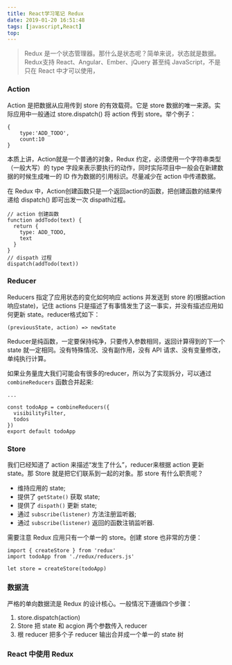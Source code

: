 ```yaml
---
title: React学习笔记 Redux
date: 2019-01-20 16:51:48
tags: [javascript,React]
top: 
---
```

> Redux 是一个状态管理器。那什么是状态呢？简单来说，状态就是数据。Redux支持 React、Angular、Ember、jQuery 甚至纯 JavaScript，不是只在 React 中才可以使用，

### Action
Action 是把数据从应用传到 store 的有效载荷。它是 store 数据的唯一来源。实际应用中一般通过 store.dispatch() 将 action 传到 store。举个例子：
```
{
    type:'ADD_TODO',
    count:10
}
```

本质上讲，Action就是一个普通的对象，Redux 约定，必须使用一个字符串类型（一般大写）的 type 字段来表示要执行的动作，同时实际项目中一般会在新建数据的时候生成唯一的 ID 作为数据的引用标识。尽量减少在 action 中传递数据。

在 Redux 中，Action创建函数只是一个返回action的函数，把创建函数的结果传递给 dispatch() 即可出发一次 dispath过程。
```
// action 创建函数
function addTodo(text) {
  return {
    type: ADD_TODO,
    text
  }
}
// dispath 过程
dispatch(addTodo(text))
```

### Reducer
Reducers 指定了应用状态的变化如何响应 actions 并发送到 store 的(根据action响应state)，记住 actions 只是描述了有事情发生了这一事实，并没有描述应用如何更新 state。reducer格式如下：

```
(previousState, action) => newState
```

Reducer是纯函数，一定要保持纯净，只要传入参数相同，返回计算得到的下一个 state 就一定相同。没有特殊情况、没有副作用，没有 API 请求、没有变量修改，单纯执行计算。

如果业务量庞大我们可能会有很多的reducer，所以为了实现拆分，可以通过 `combineReducers` 函数合并起来:
```
...

const todoApp = combineReducers({
  visibilityFilter,
  todos
})
export default todoApp
```

### Store
我们已经知道了 action 来描述“发生了什么”，reducer来根据 action 更新 state。那 Store 就是把它们联系到一起的对象。那 store 有什么职责呢？

* 维持应用的 state;
* 提供了 `getState()` 获取 state;
* 提供了 `dispath()` 更新 state;
* 通过 `subscribe(listener)` 方法注册监听器;
* 通过 `subscribe(listener)` 返回的函数注销监听器.

需要注意 Redux 应用只有一个单一的 store。创建 store 也非常的方便：
```
import { createStore } from 'redux'
import todoApp from './redux/reducers.js'

let store = createStore(todoApp)
```

### 数据流
严格的单向数据流是 Redux 的设计核心。一般情况下遵循四个步骤：
1. store.dispatch(action)
2. Store 把 state 和 acgion 两个参数传入 reducer
3. 根 reducer 把多个子 reducer 输出合并成一个单一的 state 树


### React 中使用 Redux





